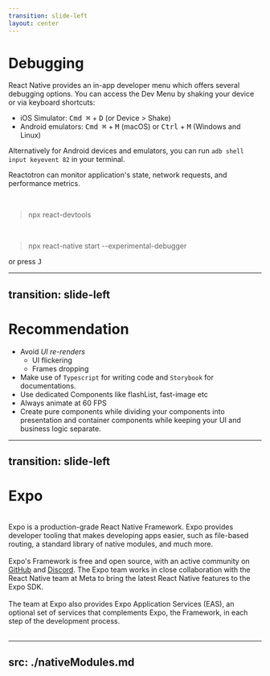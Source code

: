 ```yaml
---
transition: slide-left
layout: center
---
```

# Debugging

React Native provides an in-app developer menu which offers several debugging options. You can access the Dev Menu by shaking your device or via keyboard shortcuts:

- iOS Simulator: <kbd>Cmd ⌘</kbd> + <kbd>D</kbd> (or Device > Shake)
- Android emulators: <kbd>Cmd ⌘</kbd> + <kbd>M</kbd> (macOS) or <kbd>Ctrl</kbd> + <kbd>M</kbd> (Windows and Linux)

Alternatively for Android devices and emulators, you can run `adb shell input keyevent 82` in your terminal.

<span v-mark.highlight.red="1">Reactotron</span> can monitor application's state, network requests, and performance metrics.

<br>

> npx react-devtools

<br>

> npx react-native start --experimental-debugger

or press <kbd>J</kbd>

<!--
Debugging Basics
-->

---
transition: slide-left
---

# Recommendation

- Avoid *UI re-renders*
  - UI flickering
  - Frames dropping
- Make use of `Typescript` for writing code and `Storybook` for documentations.
- Use dedicated Components like flashList, fast-image etc
- Always animate at 60 FPS
- Create pure components while dividing your components into presentation and container components while keeping your UI and business logic separate.

<!--
Debugging Basics
-->

---
transition: slide-left
---

# Expo

<br>
<div>
<span>Expo is a production-grade React Native <span v-mark.highlight.red="1">Framework.</span> Expo provides developer tooling that makes developing apps easier, such as file-based routing, a standard library of native modules, and much more.</span>
<br>
<br>
<span>Expo's Framework is free and open source, with an active community on <a href="https://github.com/expo">GitHub</a> and <a href="https://chat.expo.dev">Discord</a>. The Expo team works in close collaboration with the React Native team at Meta to bring the latest React Native features to the Expo SDK.</span>
<br>
<br>
<span>The team at Expo also provides <span v-mark.underline.yellow="2">Expo Application Services (EAS)</span>, an optional set of services that complements Expo, the Framework, in each step of the development process.</span>
<br>
<br>
</div>

<!--
RN components equivalent Android vs iOS vs Web
-->

---
src: ./nativeModules.md
---
